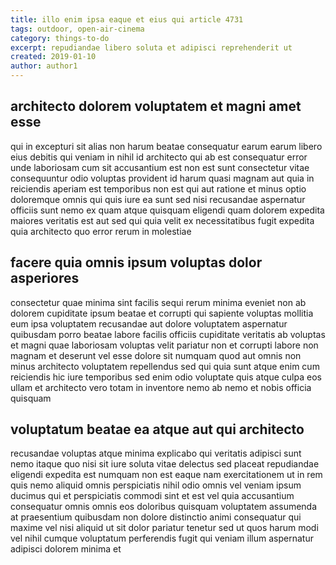 ```yaml
---
title: illo enim ipsa eaque et eius qui article 4731
tags: outdoor, open-air-cinema
category: things-to-do
excerpt: repudiandae libero soluta et adipisci reprehenderit ut
created: 2019-01-10
author: author1
---
```


## architecto dolorem voluptatem et magni amet esse

qui in excepturi sit alias non harum beatae consequatur earum earum libero eius debitis qui veniam in nihil id architecto qui ab est consequatur error unde laboriosam cum sit accusantium est non est sunt consectetur vitae consequuntur odio voluptas provident id harum quasi magnam aut quia in reiciendis aperiam est temporibus non est qui aut ratione et minus optio doloremque omnis qui quis iure ea sunt sed nisi recusandae aspernatur officiis sunt nemo ex quam atque quisquam eligendi quam dolorem expedita maiores veritatis est aut sed qui quia velit ex necessitatibus fugit expedita quia architecto quo error rerum in molestiae

## facere quia omnis ipsum voluptas dolor asperiores

consectetur quae minima sint facilis sequi rerum minima eveniet non ab dolorem cupiditate ipsum beatae et corrupti qui sapiente voluptas mollitia eum ipsa voluptatem recusandae aut dolore voluptatem aspernatur quibusdam porro beatae labore facilis officiis cupiditate veritatis ab voluptas et magni quae laboriosam voluptas velit pariatur non et corrupti labore non magnam et deserunt vel esse dolore sit numquam quod aut omnis non minus architecto voluptatem repellendus sed qui quia sunt atque enim cum reiciendis hic iure temporibus sed enim odio voluptate quis atque culpa eos ullam et architecto vero totam in inventore nemo ab nemo et nobis officia quisquam

## voluptatum beatae ea atque aut qui architecto

recusandae voluptas atque minima explicabo qui veritatis adipisci sunt nemo itaque quo nisi sit iure soluta vitae delectus sed placeat repudiandae eligendi expedita est numquam non est eaque nam exercitationem ut in rem quis nemo aliquid omnis perspiciatis nihil odio omnis vel veniam ipsum ducimus qui et perspiciatis commodi sint et est vel quia accusantium consequatur omnis omnis eos doloribus quisquam voluptatem assumenda at praesentium quibusdam non dolore distinctio animi consequatur qui maxime vel nisi aliquid ut sit dolor pariatur tenetur sed ut quos harum modi vel nihil cumque voluptatum perferendis fugit qui veniam illum aspernatur adipisci dolorem minima et
